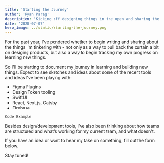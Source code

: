 ```yaml
---
title: 'Starting the Journey'
author: 'Ryan Parag'
description: 'Kicking off designing things in the open and sharing the things I build'
date: '2020-07-07'
hero_image: ../static/starting-the-journey.png
---
```


For the past year, I've pondered whether to begin writing and sharing about the things I'm tinkering with - not only as a way to pull back the curtain a bit on desiging products, but also a way to begin tracking my own progress on learning new things.

So I'll be starting to document my journey in learning and building new things. Expect to see sketches and ideas about some of the recent tools and ideas I've been playing with:

- Figma Plugins
- Design Token tooling
- SwiftUI
- React, Next.js, Gatsby
- Firebase

```
Code Example
```

Besides design/development tools, I've also been thinking about how teams are structured and what's working for my current team, and what doesn't.

If you have an idea or want to hear my take on something, fill out the form below.

Stay tuned!